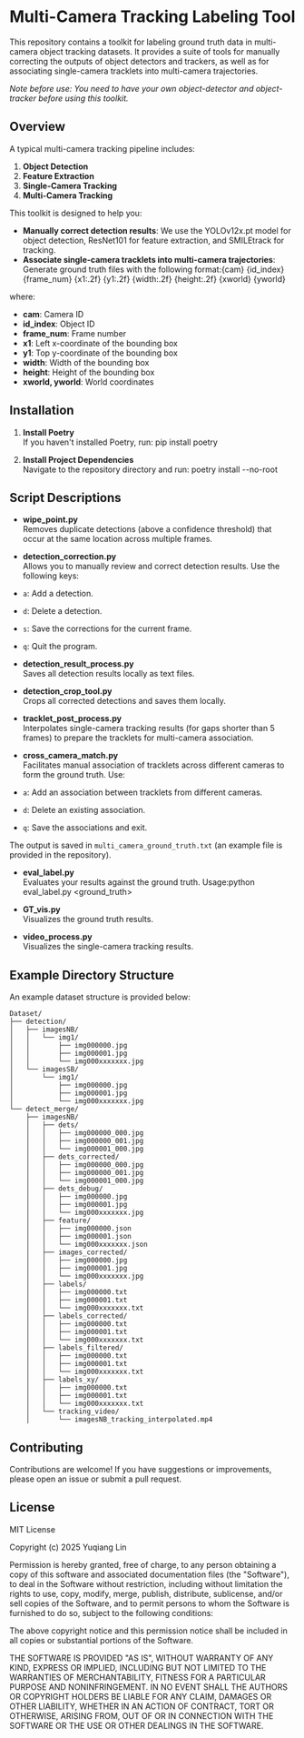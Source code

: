 # Multi-Camera Tracking Labeling Tool

This repository contains a toolkit for labeling ground truth data in multi-camera object tracking datasets. It provides a suite of tools for manually correcting the outputs of object detectors and trackers, as well as for associating single-camera tracklets into multi-camera trajectories.

*Note before use: You need to have your own object-detector and object-tracker before using this toolkit.*

## Overview

A typical multi-camera tracking pipeline includes:
1. **Object Detection**
2. **Feature Extraction**
3. **Single-Camera Tracking**
4. **Multi-Camera Tracking**

This toolkit is designed to help you:
- **Manually correct detection results**: We use the YOLOv12x.pt model for object detection, ResNet101 for feature extraction, and SMILEtrack for tracking.
- **Associate single-camera tracklets into multi-camera trajectories**: Generate ground truth files with the following format:{cam} {id_index} {frame_num} {x1:.2f} {y1:.2f} {width:.2f} {height:.2f} {xworld} {yworld}

where:
- **cam**: Camera ID
- **id_index**: Object ID
- **frame_num**: Frame number
- **x1**: Left x-coordinate of the bounding box
- **y1**: Top y-coordinate of the bounding box
- **width**: Width of the bounding box
- **height**: Height of the bounding box
- **xworld, yworld**: World coordinates

## Installation

1. **Install Poetry**  
 If you haven't installed Poetry, run: pip install poetry

2. **Install Project Dependencies**  
Navigate to the repository directory and run: poetry install --no-root

## Script Descriptions

- **wipe_point.py**  
Removes duplicate detections (above a confidence threshold) that occur at the same location across multiple frames.

- **detection_correction.py**  
Allows you to manually review and correct detection results. Use the following keys:
- `a`: Add a detection.
- `d`: Delete a detection.
- `s`: Save the corrections for the current frame.
- `q`: Quit the program.

- **detection_result_process.py**  
Saves all detection results locally as text files.

- **detection_crop_tool.py**  
Crops all corrected detections and saves them locally.

- **tracklet_post_process.py**  
Interpolates single-camera tracking results (for gaps shorter than 5 frames) to prepare the tracklets for multi-camera association.

- **cross_camera_match.py**  
Facilitates manual association of tracklets across different cameras to form the ground truth. Use:
- `a`: Add an association between tracklets from different cameras.
- `d`: Delete an existing association.
- `q`: Save the associations and exit.

The output is saved in `multi_camera_ground_truth.txt` (an example file is provided in the repository).

- **eval_label.py**  
Evaluates your results against the ground truth. Usage:python eval_label.py <ground_truth> <prediction>

- **GT_vis.py**  
Visualizes the ground truth results.

- **video_process.py**  
Visualizes the single-camera tracking results.

## Example Directory Structure

An example dataset structure is provided below:


```
Dataset/
├── detection/
│   ├── imagesNB/
│   │   └── img1/
│   │       ├── img000000.jpg
│   │       ├── img000001.jpg
│   │       └── img000xxxxxxx.jpg
│   └── imagesSB/
│       └── img1/
│           ├── img000000.jpg
│           ├── img000001.jpg
│           └── img000xxxxxxx.jpg
└── detect_merge/
    ├── imagesNB/
    │   ├── dets/
    │   │   ├── img000000_000.jpg
    │   │   ├── img000000_001.jpg
    │   │   └── img000001_000.jpg
    │   ├── dets_corrected/
    │   │   ├── img000000_000.jpg
    │   │   ├── img000000_001.jpg
    │   │   └── img000001_000.jpg
    │   ├── dets_debug/
    │   │   ├── img000000.jpg
    │   │   ├── img000001.jpg
    │   │   └── img000xxxxxxx.jpg
    │   ├── feature/
    │   │   ├── img000000.json
    │   │   ├── img000001.json
    │   │   └── img000xxxxxxx.json
    │   ├── images_corrected/
    │   │   ├── img000000.jpg
    │   │   ├── img000001.jpg
    │   │   └── img000xxxxxxx.jpg
    │   ├── labels/
    │   │   ├── img000000.txt
    │   │   ├── img000001.txt
    │   │   └── img000xxxxxxx.txt
    │   ├── labels_corrected/
    │   │   ├── img000000.txt
    │   │   ├── img000001.txt
    │   │   └── img000xxxxxxx.txt
    │   ├── labels_filtered/
    │   │   ├── img000000.txt
    │   │   ├── img000001.txt
    │   │   └── img000xxxxxxx.txt
    │   ├── labels_xy/
    │   │   ├── img000000.txt
    │   │   ├── img000001.txt
    │   │   └── img000xxxxxxx.txt
    │   └── tracking_video/
    │       └── imagesNB_tracking_interpolated.mp4
```


## Contributing

Contributions are welcome! If you have suggestions or improvements, please open an issue or submit a pull request.

## License

MIT License

Copyright (c) 2025 Yuqiang Lin

Permission is hereby granted, free of charge, to any person obtaining a copy
of this software and associated documentation files (the "Software"), to deal
in the Software without restriction, including without limitation the rights
to use, copy, modify, merge, publish, distribute, sublicense, and/or sell
copies of the Software, and to permit persons to whom the Software is
furnished to do so, subject to the following conditions:

The above copyright notice and this permission notice shall be included in all
copies or substantial portions of the Software.

THE SOFTWARE IS PROVIDED "AS IS", WITHOUT WARRANTY OF ANY KIND, EXPRESS OR
IMPLIED, INCLUDING BUT NOT LIMITED TO THE WARRANTIES OF MERCHANTABILITY,
FITNESS FOR A PARTICULAR PURPOSE AND NONINFRINGEMENT. IN NO EVENT SHALL THE
AUTHORS OR COPYRIGHT HOLDERS BE LIABLE FOR ANY CLAIM, DAMAGES OR OTHER
LIABILITY, WHETHER IN AN ACTION OF CONTRACT, TORT OR OTHERWISE, ARISING FROM,
OUT OF OR IN CONNECTION WITH THE SOFTWARE OR THE USE OR OTHER DEALINGS IN THE
SOFTWARE.





